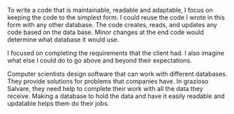 To write a code that is maintainable, readable and adaptable, I focus on keeping the code to the simplest form. I could reuse the code I wrote in this form with any other database. The code creates, reads, and updates any code based on the data base. Minor changes at the end code would determine what database it would use. 

I focused on completing the requirements that the client had. I also imagine what else I could do to go above and beyond their expectations. 

Computer scientists design software that can work with different databases. They provide solutions for problems that companies have. In grazioso Salvare, they need help to complete their work with all the data they receive. Making a database to hold the data and have it easily readable and updatable helps them do their jobs.
